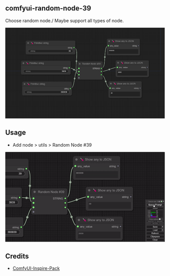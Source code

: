 ## comfyui-random-node-39

Choose random node./
Maybe support all types of node.

![image-1](./images/workflow.png)

## Usage

- Add node > utils > Random Node #39

![image-2](./images/example.gif)

## Credits

- [ComfyUI-Inspire-Pack](https://github.com/ltdrdata/ComfyUI-Inspire-Pack)